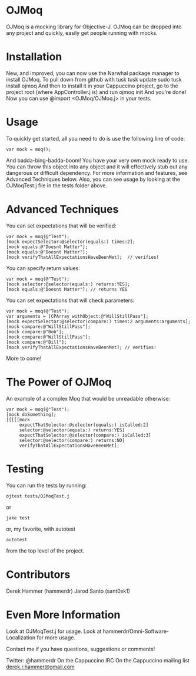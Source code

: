 OJMoq
=====

OJMoq is a mocking library for Objective-J. OJMoq can be dropped into any project and quickly, easily get people running with mocks.

Installation
============

New, and improved, you can now use the Narwhal package manager to install OJMoq. To pull down from github with tusk
    tusk update
    sudo tusk install ojmoq
And then to install it in your Cappuccino project, go to the project root (where AppController.j is) and run
    ojmoq init
And you're done! Now you can use @import <OJMoq/OJMoq.j> in your tests.

Usage
=====

To quickly get started, all you need to do is use the following line of code:
	
	var mock = moq();
	
And badda-bing-badda-boom! You have your very own mock ready to use. You can throw this object into any object and it will effectively stub out any dangerous or difficult dependency. For more information and features, see Advanced Techniques below. Also, you can see usage by looking at the OJMoqTest.j file in the tests folder above.

Advanced Techniques
===================

You can set expectations that will be verified:
	
	var mock = moq(@"Test");
	[mock expectSelector:@selector(equals:) times:2];
	[mock equals:@"Doesnt Matter"];
	[mock equals:@"Doesnt Matter"];
	[mock verifyThatAllExpectationsHaveBeenMet];  // verifies!
	
You can specify return values:
	
	var mock = moq(@"Test");
	[mock selector:@selector(equals:) returns:YES];
	[mock equals:@"Doesnt Matter"]; // returns YES
	
You can set expectations that will check parameters:
	
	var mock = moq(@"Test");
	var arguments = [CPArray withObject:@"WillStillPass"];
	[mock expectSelector:@selector(compare:) times:2 arguments:arguments];
	[mock compare:@"WillStillPass"];
	[mock compare:@"Bob"];
	[mock compare:@"WillStillPass"];
	[mock compare:@"Bill"];
	[mock verifyThatAllExpectationsHaveBeenMet]; // verifies!
	
More to come!

The Power of OJMoq
==================

An example of a complex Moq that would be unreadable otherwise:
	
	var mock = moq(@"Test");
	[mock doSomething];
	[[[[[mock
	     expectThatSelector:@selector(equals:) isCalled:2]
	     selector:@selector(equals:) returns:YES]
	     expectThatSelector:@selector(compare:) isCalled:3]
	     selector:@selector(compare:) returns:NO]
	     verifyThatAllExpectationsHaveBeenMet];

Testing
=======

You can run the tests by running:

	ojtest tests/OJMoqTest.j
	
or

	jake test
	
or, my favorite, with autotest

	autotest
	
from the top level of the project.

Contributors
============

Derek Hammer (hammerdr)
Jarod Santo (sant0sk1)

Even More Information
=====================

Look at OJMoqTest.j for usage.
Look at hammerdr/Omni-Software-Localization for more usage.

Contact me if you have questions, suggestions or comments!

Twitter: @hammerdr
On the Cappuccino IRC
On the Cappuccino mailing list
derek.r.hammer@gmail.com